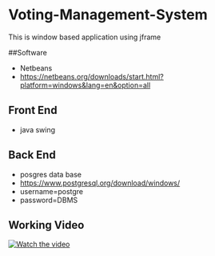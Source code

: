 # Voting-Management-System
This is window based application using jframe

##Software
- Netbeans
- https://netbeans.org/downloads/start.html?platform=windows&lang=en&option=all

## Front End
- java swing
## Back End 
- posgres data base
- https://www.postgresql.org/download/windows/
- username=postgre
- password=DBMS

## Working Video
[![Watch the video](https://raw.github.com/GabLeRoux/WebMole/master/ressources/WebMole_Youtube_Video.png)](https://www.youtube.com/watch?v=vL1COucMHyY&t=29s)


